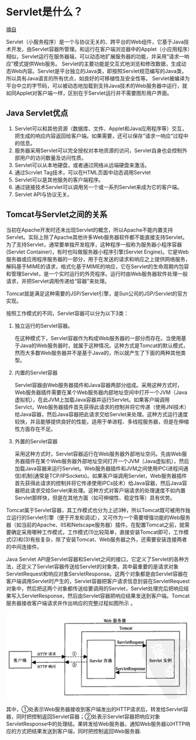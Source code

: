 # Servlet是什么？

[摘自](https://www.csdn.net/tags/MtTaYgwsMTA3NTUtYmxvZwO0O0OO0O0O.html)

Servlet（小服务程序）是一个与协议无关的、跨平台的Web组件，它基于Java技术开发，由Servlet容器所管理。和运行在客户端浏览器中的Applet（小应用程序）相似，Servlet运行在服务器端，可以动态地扩展服务器的功能，并采用“请求一响应”模式提供Web服务。 Servlet的主要功能是交互式地浏览和修改数据，生成动态Web内容。Servlet是平台独立的Java类，即按照Servlet规范编写的Java类，所以具有Java语言的所有优点，如良好的可移植性及安全性等。 Servlet被编译为平台中立的字节码，可以被动态地加载到支持Java技术的Web服务器中运行，就如同Applet对客户端一样，区别在于Servlet运行并不需要图形用户界面。

## Java Servlet优点

1. Servlet可以和其他资源（数据库、文件、Applet和Java应用程序等）交互，把生成的响应内容返回给客户端。如果需要，还可以保存”请求一响应“过程中的信息。
2. 服务器采用Servlet可以完全授权对本地资源的访问，Servlet自身也会控制外部用户的访问数量及访问性质。
3. Servlet可以从本地硬盘，或者通过网络从远端硬盘来激活。
4. 通过Scrvlet Tag技术，可以在HTML页面中动态调用Servlet
5.  Servlet可以是其他服务的客户端程序。
6. 通过链接技术Servlet可以调用另一个或一系列Servlet来成为它的客户端。
7.  Servlet API与协议无关。

## Tomcat与Servlet之间的关系

当初在Apache开发时还未出现Servlet的概念，所以Apache不能内置支持Servlet。实际上除了Apache其他许多Web服务器软件都不能直接支持Servlet。为了支持Servlet，通常要单独开发程序，这种程序一般称为服务器小程序容器(Servlet Container)，有时也叫做服务器小程序引擎(Servlet Engine)。它是Web服务器或应用程序服务器的一部分，用于在发送的请求和响应之上提供网络服务，解码基于MIME的请求，格式化基于MIME的响应，它在Servlet的生命周期内包容和管理Servlet，是一个实时运行的外壳程序。运行时由Web服务器软件处理一般请求，并把Servlet调用传递给“容器”来处理。

Tomcat就是满足这种需要的JSP/Servlet引擎，是Sun公司的JSP/Servlet的官方实现。

按照工作模式的不同，Servlet容器可以分为以下3类：

1. 独立运行的Servlet容器。

   在这种模式下，Servlet容器作为构成Web服务器的一部分而存在。当使用基于Java的Web服务器时，就属于这种情况。这种方式是Tomcat的默认模式，然而大多数Web服务器并不是基于Java的，所以就产生了下面的两种其他类型。

2. 内置的Servlet容器

   Servlet容器由Web服务器插件和Java容器两部分组成。采用这种方式时，Web服务器插件需要在某个Web服务器内部地址空间中打开一个JVM（Java虚拟机），在此JVM上加载Java容器并运行Servlet。如果客户端调用Servlct，Web服务器插件首先获得此请求的控制并将它传递（使用JNI技术）给Java容器，然后Java容器把此请求交给Servlet来处理。这种方式运行速度较快，并且能够提供良好的性能，适用于单进程、多线程服务器，但是在伸缩性方面存在不足。

3. 外置的Servlet容器

   采用这种方式时，Servlet容器运行在Web服务器外部地址空问。先由Web服务器插件在某个Web服务器外部地址空间打开一个JVM（Java虚拟机），然后加载Java容器来运行Servlet。Web服务器插件和JVM之间使用IPC(进程间通信)机制(通常是TCP/IPSockets)。如果客户端调用Servlet，Web服务器插件首先获得此请求的控制并将它传递使用IPCs技术）给Java容器，然后Java容器把此请求交给Servlet来处理。这种方式对客户端请求的处理速度不如内置Servlet那样快，但是在其他方面（如可伸缩性、稳定性等）具有优势。

Tomcat属于Servlet容器，其工作模式也分为上述3种，所以Tomcat既可被用作独立运行的Servlet引擎（便于开发和调试），又可作为一个需要增强功能的Web服务器（如当前的Apache、IIS和Netscape服务器）插件。在配置Tomcat之前，就需要确定采用哪种工作模式，工作模式(1)比较简单，直接安装Tomcat即可，工作模式(2)和(3)有些复杂，除了安装Tomcat、Web服务器之外，还需要安装连接两者的中间连接件。

Java Servlet API是Servlet容器和Servlet之间的接口，它定义了Servlet的各种方法，还定义了Servlet容器传送给Servlet的对象类，其中最重要的是请求对象ServletRequest和响应对象ServletResponse。这两个对象都是由Servlet容器在客户端调用Servlet时产生的，Servlet容器把客户请求信息封装在ServletRequest对象中，然后把这两个对象都传送给要调用的Servlet，Servlet处理完后把响应结果写入ServletResponse，然后由Servlet容器把响应结果发送到客户端。Tomcat服务器接收客户端请求并作出响应的完整过程如图所示 。

![image-20220506111001006](./img/readme/image-20220506111001006.png)

其中，①处表示Web服务器接收到客户端发出的HTTP请求后，转发给Servlet容器，同时把控制返回Servlet容器；②处表示Servlet容器把响应对象ServletResponse中的处理结。果转发给Web服务器，通知Web服务器以HTTP响应的方式把结果发送到客户端，同时把控制返回Web服务器.